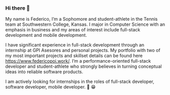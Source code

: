 ### Hi there 👋

My name is Federico, I’m a Sophomore and student-athlete in the Tennis team at Southwestern College, Kansas. I major in Computer Science with an emphasis in business and my areas of interest include full-stack development and mobile development. 

I have significant experience in full-stack development through an internship at GPI Asesores and personal projects. My portfolio with two of my most important projects and skillset details can be found here https://www.federicopoi.work/. I’m a performance-oriented full-stack developer and student-athlete who strongly believes in turning conceptual ideas into reliable software products.

I am actively looking for internships in the roles of full-stack developer, software developer, mobile developer. 🙌 😁
